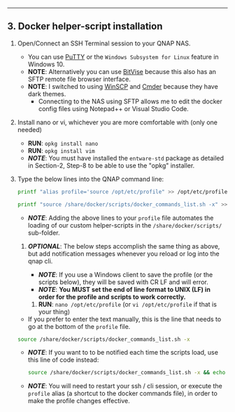 ---------------------------------------

## 3. Docker helper-script installation

1. Open/Connect an SSH Terminal session to your QNAP NAS. 
   * You can use [PuTTY](https://putty.org/) or the `Windows Subsystem for Linux` feature in Windows 10.
   * **NOTE**: Alternatively you can use [BitVise](https://www.bitvise.com/ssh-client-download) because this also has an SFTP remote file browser interface.
   * **NOTE**: I switched to using [WinSCP](https://winscp.net/eng/download.php) and [Cmder](https://cmder.net/) because they have dark themes.
     - Connecting to the NAS using SFTP allows me to edit the docker config files using Notepad++ or Visual Studio Code.

1. Install nano or vi, whichever you are more comfortable with (only one needed)
   - **RUN**: `opkg install nano`
   - **RUN**: `opkg install vim`
   - ***NOTE***: You must have installed the `entware-std` package as detailed in Section-2, Step-8 to be able to use the "opkg" installer.

1. Type the below lines into the QNAP command line:
   ```bash
   printf "alias profile='source /opt/etc/profile" >> /opt/etc/profile
   ```
   ```bash
   printf "source /share/docker/scripts/docker_commands_list.sh -x" >> /opt/etc/profile
   ```
   - ***NOTE***: Adding the above lines to your `profile` file automates the loading of our custom helper-scripts in the `/share/docker/scripts/` sub-folder.

   1. ***OPTIONAL***: The below steps accomplish the same thing as above, but add notification messages whenever you reload or log into the qnap cli.
      - ***NOTE***: If you use a Windows client to save the profile (or the scripts below), they will be saved with CR LF and will error.
      - ***NOTE***: **You MUST set the end of line format to UNIX (LF) in order for the profile and scripts to work correctly.**
  
      1. **RUN**: `nano /opt/etc/profile` (or `vi /opt/etc/profile` if that is your thing)
   - If you prefer to enter the text manually, this is the line that needs to go at the bottom of the `profile` file.
   ```bash
   source /share/docker/scripts/docker_commands_list.sh -x
   ```
   - ***NOTE***: If you want to to be notified each time the scripts load, use this line of code instead:
      ```bash
      source /share/docker/scripts/docker_commands_list.sh -x && echo " >> '.../docker_commands_list.sh' successfully loaded" || echo " -- ERROR: could not import '.../docker_commands_list.sh'"
      ```
   - ***NOTE***: You will need to restart your ssh / cli session, or execute the `profile` alias (a shortcut to the docker commands file), in order to make the profile changes effective.
